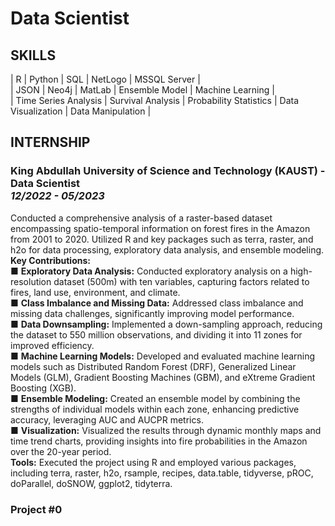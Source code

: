 # Data Scientist

## SKILLS

|   R                       |   Python              |   SQL                     |   NetLogo             |   MSSQL Server        |<br />
|   JSON                    |   Neo4j               |   MatLab                  |   Ensemble Model      |   Machine Learning    |<br />
|   Time Series Analysis    |   Survival Analysis   |   Probability Statistics  |   Data Visualization  |   Data Manipulation   |

## INTERNSHIP

### King Abdullah University of Science and Technology (KAUST) - Data Scientist </br>_12/2022 - 05/2023_

Conducted a comprehensive analysis of a raster-based dataset encompassing spatio-temporal information on forest fires in the Amazon from 2001 to 2020. Utilized R and key packages such as terra, raster, and h2o for data processing, exploratory data analysis, and ensemble modeling. </br>
**Key Contributions:** </br>
 ■	**Exploratory Data Analysis:** Conducted exploratory analysis on a high-resolution dataset (500m) with ten variables, capturing factors related to fires, land use, environment, and climate. </br>
 ■	**Class Imbalance and Missing Data:** Addressed class imbalance and missing data challenges, significantly improving model performance. </br>
 ■	**Data Downsampling:** Implemented a down-sampling approach, reducing the dataset to 550 million observations, and dividing it into 11 zones for improved efficiency. </br>
 ■	**Machine Learning Models:** Developed and evaluated machine learning models such as Distributed Random Forest (DRF), Generalized Linear Models (GLM), Gradient Boosting Machines (GBM), and eXtreme Gradient Boosting (XGB). </br>
 ■	**Ensemble Modeling:** Created an ensemble model by combining the strengths of individual models within each zone, enhancing predictive accuracy, leveraging AUC and AUCPR metrics. </br>
 ■	**Visualization:** Visualized the results through dynamic monthly maps and time trend charts, providing insights into fire probabilities in the Amazon over the 20-year period. </br>
**Tools:** Executed the project using R and employed various packages, including terra, raster, h2o, rsample, recipes, data.table, tidyverse, pROC, doParallel, doSNOW, ggplot2, tidyterra. </br>



### Project #0
